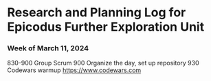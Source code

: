 # Research and Planning Log for Epicodus Further Exploration Unit

### Week of March 11, 2024

830-900 Group Scrum
900 Organize the day, set up repository
930 Codewars warmup
https://www.codewars.com

